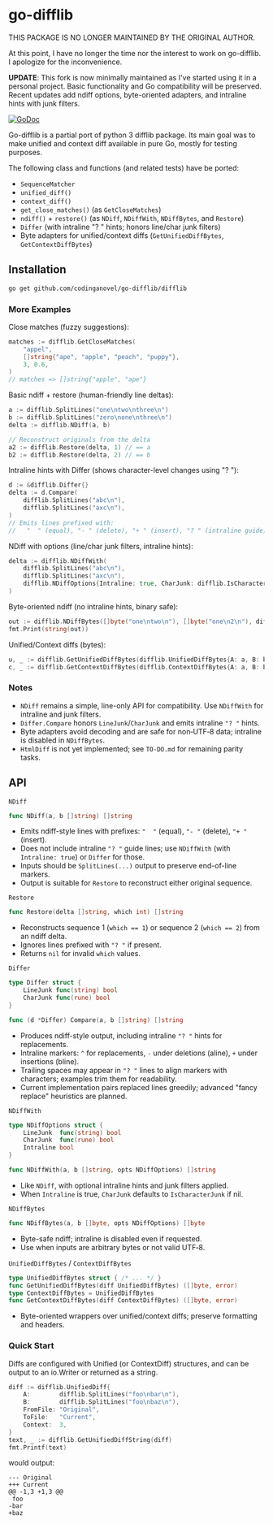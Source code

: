 go-difflib
==========

THIS PACKAGE IS NO LONGER MAINTAINED BY THE ORIGINAL AUTHOR.

At this point, I have no longer the time nor the interest to work on go-difflib. I apologize for the inconvenience.

**UPDATE**: This fork is now minimally maintained as I've started using it in a personal project. Basic functionality and Go compatibility will be preserved. Recent updates add ndiff options, byte-oriented adapters, and intraline hints with junk filters.

[![GoDoc](https://godoc.org/github.com/codinganovel/go-difflib/difflib?status.svg)](https://godoc.org/github.com/codinganovel/go-difflib/difflib)

Go-difflib is a partial port of python 3 difflib package. Its main goal
was to make unified and context diff available in pure Go, mostly for
testing purposes.

The following class and functions (and related tests) have be ported:

* `SequenceMatcher`
* `unified_diff()`
* `context_diff()`
* `get_close_matches()` (as `GetCloseMatches`)
* `ndiff()` + `restore()` (as `NDiff`, `NDiffWith`, `NDiffBytes`, and `Restore`)
* `Differ` (with intraline "? " hints; honors line/char junk filters)
* Byte adapters for unified/context diffs (`GetUnifiedDiffBytes`, `GetContextDiffBytes`)

## Installation

```bash
go get github.com/codinganovel/go-difflib/difflib
```

### More Examples

Close matches (fuzzy suggestions):

```go
matches := difflib.GetCloseMatches(
    "appel",
    []string{"ape", "apple", "peach", "puppy"},
    3, 0.6,
)
// matches => []string{"apple", "ape"}
```

Basic ndiff + restore (human-friendly line deltas):

```go
a := difflib.SplitLines("one\ntwo\nthree\n")
b := difflib.SplitLines("zero\none\nthree\n")
delta := difflib.NDiff(a, b)

// Reconstruct originals from the delta
a2 := difflib.Restore(delta, 1) // == a
b2 := difflib.Restore(delta, 2) // == b
```

Intraline hints with Differ (shows character-level changes using "? "):

```go
d := &difflib.Differ{}
delta := d.Compare(
    difflib.SplitLines("abc\n"),
    difflib.SplitLines("axc\n"),
)
// Emits lines prefixed with:
//   "  " (equal), "- " (delete), "+ " (insert), "? " (intraline guide)
```

NDiff with options (line/char junk filters, intraline hints):

```go
delta := difflib.NDiffWith(
    difflib.SplitLines("abc\n"),
    difflib.SplitLines("axc\n"),
    difflib.NDiffOptions{Intraline: true, CharJunk: difflib.IsCharacterJunk},
)
```

Byte-oriented ndiff (no intraline hints, binary safe):

```go
out := difflib.NDiffBytes([]byte("one\ntwo\n"), []byte("one\n2\n"), difflib.NDiffOptions{})
fmt.Print(string(out))
```

Unified/Context diffs (bytes):

```go
u, _ := difflib.GetUnifiedDiffBytes(difflib.UnifiedDiffBytes{A: a, B: b, FromFile: "A", ToFile: "B", Context: 3})
c, _ := difflib.GetContextDiffBytes(difflib.ContextDiffBytes{A: a, B: b, FromFile: "A", ToFile: "B", Context: 3, Eol: []byte{'\n'}})
```

### Notes

- `NDiff` remains a simple, line-only API for compatibility. Use `NDiffWith` for intraline and junk filters.
- `Differ.Compare` honors `LineJunk`/`CharJunk` and emits intraline `"? "` hints.
- Byte adapters avoid decoding and are safe for non‑UTF‑8 data; intraline is disabled in `NDiffBytes`.
- `HtmlDiff` is not yet implemented; see `TO-DO.md` for remaining parity tasks.

## API

`NDiff`

```go
func NDiff(a, b []string) []string
```

- Emits ndiff-style lines with prefixes: `"  "` (equal), `"- "` (delete), `"+ "` (insert).
- Does not include intraline `"? "` guide lines; use `NDiffWith` (with `Intraline: true`) or `Differ` for those.
- Inputs should be `SplitLines(...)` output to preserve end-of-line markers.
- Output is suitable for `Restore` to reconstruct either original sequence.

`Restore`

```go
func Restore(delta []string, which int) []string
```

- Reconstructs sequence 1 (`which == 1`) or sequence 2 (`which == 2`) from an ndiff delta.
- Ignores lines prefixed with `"? "` if present.
- Returns `nil` for invalid `which` values.

`Differ`

```go
type Differ struct {
    LineJunk func(string) bool
    CharJunk func(rune) bool
}

func (d *Differ) Compare(a, b []string) []string
```

- Produces ndiff-style output, including intraline `"? "` hints for replacements.
- Intraline markers: `^` for replacements, `-` under deletions (aline), `+` under insertions (bline).
- Trailing spaces may appear in `"? "` lines to align markers with characters; examples trim them for readability.
- Current implementation pairs replaced lines greedily; advanced "fancy replace" heuristics are planned.

`NDiffWith`

```go
type NDiffOptions struct {
    LineJunk  func(string) bool
    CharJunk  func(rune) bool
    Intraline bool
}

func NDiffWith(a, b []string, opts NDiffOptions) []string
```

- Like `NDiff`, with optional intraline hints and junk filters applied.
- When `Intraline` is true, `CharJunk` defaults to `IsCharacterJunk` if nil.

`NDiffBytes`

```go
func NDiffBytes(a, b []byte, opts NDiffOptions) []byte
```

- Byte-safe ndiff; intraline is disabled even if requested.
- Use when inputs are arbitrary bytes or not valid UTF‑8.

`UnifiedDiffBytes` / `ContextDiffBytes`

```go
type UnifiedDiffBytes struct { /* ... */ }
func GetUnifiedDiffBytes(diff UnifiedDiffBytes) ([]byte, error)
type ContextDiffBytes = UnifiedDiffBytes
func GetContextDiffBytes(diff ContextDiffBytes) ([]byte, error)
```

- Byte-oriented wrappers over unified/context diffs; preserve formatting and headers.

### Quick Start

Diffs are configured with Unified (or ContextDiff) structures, and can
be output to an io.Writer or returned as a string.

```Go
diff := difflib.UnifiedDiff{
    A:        difflib.SplitLines("foo\nbar\n"),
    B:        difflib.SplitLines("foo\nbaz\n"),
    FromFile: "Original",
    ToFile:   "Current",
    Context:  3,
}
text, _ := difflib.GetUnifiedDiffString(diff)
fmt.Printf(text)
```

would output:

```
--- Original
+++ Current
@@ -1,3 +1,3 @@
 foo
-bar
+baz
```

